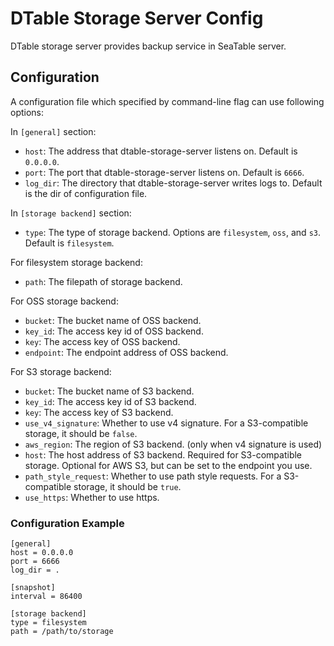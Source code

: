 # DTable Storage Server Config

DTable storage server provides backup service in SeaTable server.

## Configuration

A configuration file which specified by command-line flag can use following options:

In `[general]` section:

- `host`: The address that dtable-storage-server listens on. Default is `0.0.0.0`.
- `port`: The port that dtable-storage-server listens on. Default is `6666`.
- `log_dir`: The directory that dtable-storage-server writes logs to. Default is the dir of configuration file.

In `[storage backend]` section:

- `type`: The type of storage backend. Options are `filesystem`, `oss`, and `s3`. Default is `filesystem`.

For filesystem storage backend:

- `path`: The filepath of storage backend.

For OSS storage backend:

- `bucket`: The bucket name of OSS backend.
- `key_id`: The access key id of OSS backend.
- `key`: The access key of OSS backend.
- `endpoint`: The endpoint address of OSS backend.

For S3 storage backend:

- `bucket`: The bucket name of S3 backend.
- `key_id`: The access key id of S3 backend.
- `key`: The access key of S3 backend.
- `use_v4_signature`: Whether to use v4 signature. For a S3-compatible storage, it should be `false`.
- `aws_region`: The region of S3 backend. (only when v4 signature is used)
- `host`: The host address of S3 backend. Required for S3-compatible storage. Optional for AWS S3, but can be set to the endpoint you use.
- `path_style_request`: Whether to use path style requests. For a S3-compatible storage, it should be `true`.
- `use_https`: Whether to use https.

### Configuration Example

```
[general]
host = 0.0.0.0
port = 6666
log_dir = .

[snapshot]
interval = 86400

[storage backend]
type = filesystem
path = /path/to/storage

```
